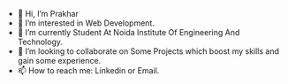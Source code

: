 - 👋 Hi, I’m Prakhar
- 👀 I’m interested in Web Development.
- 🌱 I’m currently Student At Noida Institute Of Engineering And Technology.
- 💞️ I’m looking to collaborate on Some Projects which boost my skills and gain some experience. 
- 📫 How to reach me: Linkedin or Email.

<!---
Sinprakhar01/Sinprakhar01 is a ✨ special ✨ repository because its `README.md` (this file) appears on your GitHub profile.
You can click the Preview link to take a look at your changes.
--->
